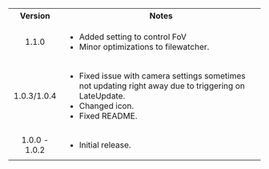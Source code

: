 <table>
	<tbody>
		<tr>
			<th align="center">Version</th>
			<th align="center">Notes</th>
		</tr>
		<tr>
			<td align="center">1.1.0</td>
			<td align="left">
				<ul>
					<li>Added setting to control FoV</li>
					<li>Minor optimizations to filewatcher.</li>
				</ul>
			</td>
		</tr>
		<tr>
			<td align="center">1.0.3/1.0.4</td>
			<td align="left">
				<ul>
					<li>Fixed issue with camera settings sometimes not updating right away due to triggering on LateUpdate.</li>
					<li>Changed icon.</li>
					<li>Fixed README.</li>
				</ul>
			</td>
		</tr>
		<tr>
			<td align="center">1.0.0 - 1.0.2</td>
			<td align="left">
				<ul>
					<li>Initial release.</li>
				</ul>
			</td>
		</tr>
	</tbody>
</table>
